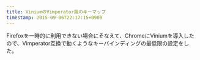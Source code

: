 ```yaml
---
title: ViniumのVimperator風のキーマップ 
timestamp: 2015-09-06T22:17:15+0900
---
```


Firefoxを一時的に利用できない場合にそなえて、ChromeにViniumを導入したので、Vimperator互換で動くようなキーバインディングの最低限の設定をした。

<script src="https://gist.github.com/minamorl/81c018e04cb10ed8a539.js"></script>
